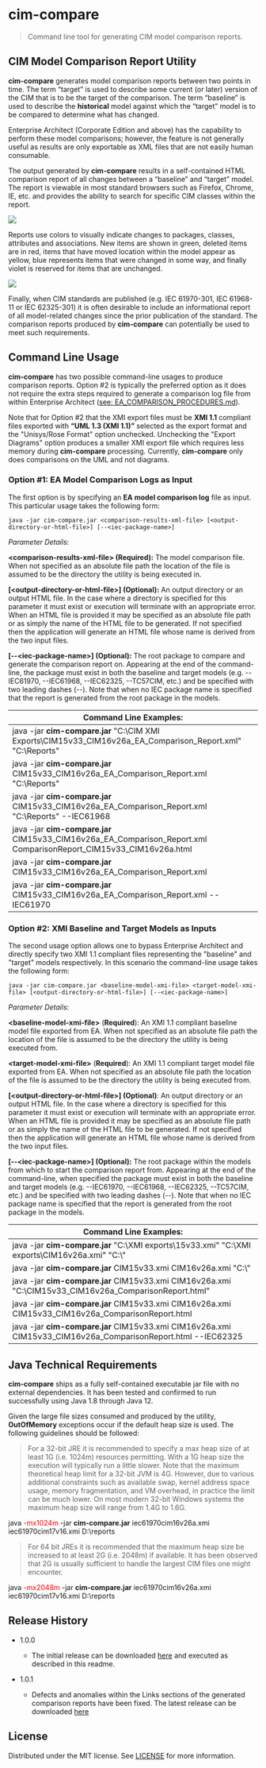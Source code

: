 # cim-compare

>   Command line tool for generating CIM model comparison reports.

## CIM Model Comparison Report Utility

**cim-compare** generates model comparison reports between two points in time.
The term “target” is used to describe some current (or later) version of the CIM that is to be the target of the comparison. The term “baseline” is used to describe the **historical** model against which the “target” model is to be compared to determine what has changed.

Enterprise Architect (Corporate Edition and above) has the capability to perform these model comparisons; however, the feature is not generally useful as results are only exportable as XML files that are not easily human consumable.

The output generated by **cim-compare** results in a self-contained HTML comparison report of all changes between a “baseline” and “target” model. The report is viewable in most standard browsers such as Firefox, Chrome, IE, etc. and provides the ability to search for specific CIM classes within the report.

![](media/d894cccda3a7fb8859e998cbdcbbab8c.png)

Reports use colors to visually indicate changes to packages, classes, attributes and associations. New items are shown in green, deleted items are in red, items that have moved location within the model appear as yellow, blue represents items that were changed in some way, and finally violet is reserved for items that are unchanged.

![](media/a0e57c0c99a1473a3aa6595f664497d1.png)

Finally, when CIM standards are published (e.g. IEC 61970-301, IEC 61968-11 or IEC 62325-301) it is often desirable to include an informational report of all model-related changes since the prior publication of the standard. The comparison reports produced by **cim-compare** can potentially be used to meet such requirements.

## Command Line Usage

**cim-compare** has two possible command-line usages to produce comparison reports. Option #2 is typically the preferred option as it does not require the extra steps required to generate a comparison log file from within Enterprise Architect ([see: EA_COMPARISON_PROCEDURES.md](https://github.com/CIMug-org/cim-compare/blob/gh-pages/EA_COMPARE_PROCEDURES.md)).

Note that for Option #2 that the XMI export files must be **XMI 1.1** compliant files exported with **“UML 1.3 (XMI 1.1)”** selected as the export format and the "Unisys/Rose Format" option unchecked. Unchecking the "Export Diagrams" option produces a smaller XMI export file which requires less memory during **cim-compare** processing. Currently, **cim-compare** only does comparisons on the UML and not diagrams. 

### Option \#1: EA Model Comparison Logs as Input

The first option is by specifying an **EA model comparison log** file as input. This particular usage takes the following form:

```
java -jar cim-compare.jar <comparison-results-xml-file> [<output-directory-or-html-file>] [--<iec-package-name>]
```

*Parameter Details*:

**\<comparison-results-xml-file\> (Required):** The model comparison file. When not specified as an absolute file path the location of the file is assumed to be the directory the utility is being executed in.

**[\<output-directory-or-html-file\>] (Optional):** An output directory or an output HTML file. In the case where a directory is specified for this parameter it must exist or execution will terminate with an appropriate error. When an HTML file is provided it may be specified as an absolute file path or as simply the name of the HTML file to be generated. If not specified then the application will generate an HTML file whose name is derived from the two input files.

**[--\<iec-package-name\>] (Optional):** The root package to compare and generate the comparison report on. Appearing at the end of the command-line, the package must exist in both the baseline and target models (e.g. --IEC61970, --IEC61968, --IEC62325, --TC57CIM, etc.) and be specified with two leading dashes (--). Note that when no IEC package name is specified that the report is generated from the root package in the models.

| **Command Line Examples:**                                                                                |
|-----------------------------------------------------------------------------------------------------------|
| java -jar **cim-compare.jar** "C:\\CIM XMI Exports\\CIM15v33_CIM16v26a_EA_Comparison_Report.xml" "C:\\Reports" |
| java -jar **cim-compare.jar** CIM15v33_CIM16v26a_EA_Comparison_Report.xml "C:\\Reports"                        |
| java -jar **cim-compare.jar** CIM15v33_CIM16v26a_EA_Comparison_Report.xml "C:\\Reports" --IEC61968             |
| java -jar **cim-compare.jar** CIM15v33_CIM16v26a_EA_Comparison_Report.xml ComparisonReport_CIM15v33_CIM16v26a.html  |
| java -jar **cim-compare.jar** CIM15v33_CIM16v26a_EA_Comparison_Report.xml                                     |
| java -jar **cim-compare.jar** CIM15v33_CIM16v26a_EA_Comparison_Report.xml --IEC61970                          |

### Option \#2: XMI Baseline and Target Models as Inputs

The second usage option allows one to bypass Enterprise Architect and directly specify two XMI 1.1 compliant files representing the "baseline" and "target" models respectively. In this scenario the command-line usage takes the following form:

```
java -jar cim-compare.jar <baseline-model-xmi-file> <target-model-xmi-file> [<output-directory-or-html-file>] [--<iec-package-name>]
```

*Parameter Details*:

**\<baseline-model-xmi-file\>** (**Required**): An XMI 1.1 compliant baseline model file exported from EA. When not specified as an absolute file path the location of the file is assumed to be the directory the utility is being executed from.

**\<target-model-xmi-file\>** (**Required**): An XMI 1.1 compliant target model file exported from EA. When not specified as an absolute file path the location of the file is assumed to be the directory the utility is being executed from.

**[\<output-directory-or-html-file\>] (Optional)**: An output directory or an output HTML file. In the case where a directory is specified for this parameter it must exist or execution will terminate with an appropriate error. When an HTML file is provided it may be specified as an absolute file path or as simply the name of the HTML file to be generated. If not specified then the application will generate an HTML file whose name is derived from the two input files.

**[--\<iec-package-name\>] (Optional):** The root package within the models from which to start the comparison report from. Appearing at the end of the command-line, when specified the package must exist in both the baseline and target models (e.g. --IEC61970, --IEC61968, --IEC62325, --TC57CIM, etc.) and be specified with two leading dashes (--). Note that when no IEC package name is specified that the report is generated from the root package in the models.

| **Command Line Examples:**                                                                               |
|----------------------------------------------------------------------------------------------------------|
| java -jar **cim-compare.jar** "C:\\XMI exports\\15v33.xmi" "C:\\XMI exports\\CIM16v26a.xmi" "C:\\"                  |
| java -jar **cim-compare.jar** CIM15v33.xmi CIM16v26a.xmi "C:\\"                                              |
| java -jar **cim-compare.jar** CIM15v33.xmi CIM16v26a.xmi "C:\\CIM15v33_CIM16v26a_ComparisonReport.html"           |
| java -jar **cim-compare.jar** CIM15v33.xmi CIM16v26a.xmi CIM15v33_CIM16v26a_ComparisonReport.html            |
| java -jar **cim-compare.jar** CIM15v33.xmi CIM16v26a.xmi CIM15v33_CIM16v26a_ComparisonReport.html --IEC62325 |

## Java Technical Requirements

**cim-compare** ships as a fully self-contained executable jar file with no external dependencies.  It has been tested and confirmed to run successfully using Java 1.8  through Java 12.

Given the large file sizes consumed and produced by the utility, **OutOfMemory** exceptions occur if the default heap size is used. The following guidelines should be followed:

> For a 32-bit JRE it is recommended to specify a max heap size of at least 1G
    (i.e. 1024m) resources permitting. With a 1G heap size the execution will
    typically run a little slower. Note that the maximum theoretical heap limit
    for a 32-bit JVM is 4G. However, due to various additional constraints such
    as available swap, kernel address space usage, memory fragmentation, and VM
    overhead, in practice the limit can be much lower. On most modern 32-bit
    Windows systems the maximum heap size will range from 1.4G to 1.6G.

java <span style="color:red">-mx1024m</span> -jar **cim-compare.jar** iec61970cim16v26a.xmi iec61970cim17v16.xmi D:\\reports

> For 64 bit JREs it is recommended that the maximum heap size be increased to at least 2G (i.e. 2048m) if available. It has been observed that 2G is usually sufficient to handle the largest CIM files one might encounter.

java <span style="color:red">-mx2048m</span> -jar **cim-compare.jar** iec61970cim16v26a.xmi iec61970cim17v16.xmi D:\\reports


## Release History

-   1.0.0

    -   The initial release can be downloaded [here](https://github.com/CIMug-org/cim-compare/releases/tag/1.0.0) and executed as described in this readme.
    
-   1.0.1

    -   Defects and anomalies within the Links sections of the generated comparison reports have been fixed. The latest release can be downloaded [here](https://github.com/CIMug-org/cim-compare/releases/tag/1.0.1)

## License

Distributed under the MIT license. See [LICENSE](LICENSE) for more information.
